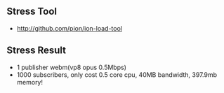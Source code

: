 ## Stress Tool
* http://github.com/pion/ion-load-tool
## Stress Result
* 1 publisher webm(vp8 opus 0.5Mbps)
* 1000 subscribers, only cost 0.5 core cpu, 40MB bandwidth, 397.9mb memory!